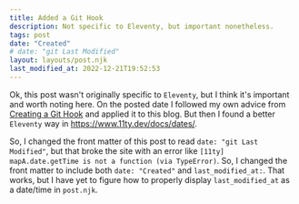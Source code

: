 ```yaml
---
title: Added a Git Hook 
description: Not specific to Eleventy, but important nonetheless. 
tags: post
date: "Created"
# date: "git Last Modified"
layout: layouts/post.njk
last_modified_at: 2022-12-21T19:52:53
---
```


Ok, this post wasn't originally specific to `Eleventy`, but I think it's important and worth noting here.  On the posted date I followed my own advice from [Creating a Git Hook](https://static.grinnell.edu/dlad-blog/posts/131-creating-a-git-hook/) and applied it to this blog.  But then I found a better `Eleventy` way in https://www.11ty.dev/docs/dates/.     

So, I changed the front matter of this post to read `date: "git Last Modified"`, but that broke the site with an error like `[11ty] mapA.date.getTime is not a function (via TypeError)`.  So, I changed the front matter to include both `date: "Created"` and `last_modified_at:`.  That works, but I have yet to figure how to properly display `last_modified_at` as a date/time in `post.njk`.     

